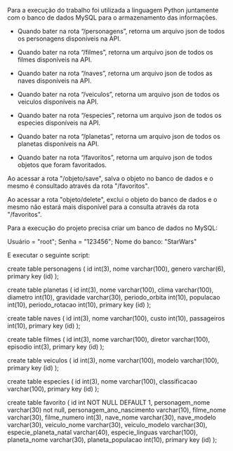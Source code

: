 Para a execução do trabalho foi utilizada a linguagem Python juntamente com o banco de dados MySQL para o armazenamento das informações.

- Quando bater na rota “/personagens”, retorna um arquivo json de todos os personagens disponíveis na API.
  
- Quando bater na rota “/filmes”, retorna um arquivo json de todos os filmes disponíveis na API.
  
- Quando bater na rota “/naves”, retorna um arquivo json de todos as naves disponíveis na API.
  
- Quando bater na rota “/veiculos”, retorna um arquivo json de todos os veiculos disponíveis na API.
  
- Quando bater na rota “/especies”, retorna um arquivo json de todos os especies disponíveis na API.
  
- Quando bater na rota “/planetas”, retorna um arquivo json de todos os planetas disponíveis na API.
  
- Quando bater na rota “/favoritos”, retorna um arquivo json de todos objetos que foram favoritados.

Ao acessar a rota "/objeto/save", salva o objeto no banco de dados e o mesmo é consultado através da rota "/favoritos".

Ao acessar a rota "objeto/delete", exclui o objeto do banco de dados e o mesmo não estará mais disponível para a consulta através da rota "/favoritos".


Para a execução do projeto precisa criar um banco de dados no MySQL:

Usuário = "root";
Senha = "123456";
Nome do banco: "StarWars"

E executar o seguinte script:

create table personagens (
	id int(3),
	nome varchar(100),
	genero varchar(6),
	primary key (id)
);

create table planetas (
	id int(3),
	nome varchar(100),
	clima varchar(100),
	diametro int(10),
	gravidade varchar(30),
	periodo_orbita int(10),
	populacao int(10),
	periodo_rotacao int(10),
	primary key (id)
);

create table naves (
	id int(3),
	nome varchar(100),
	custo int(10),
	passageiros int(10),
	primary key (id)
);

create table filmes (
	id int(3),
	nome varchar(100),
	diretor varchar(100),
	episodio int(3),
	primary key (id)
);

create table veiculos (
	id int(3),
	nome varchar(100),
	modelo varchar(100),
	primary key (id)
);

create table especies (
	id int(3),
	nome varchar(100),
	classificacao varchar(100),
	primary key (id)
);

create table favorito (
	id int NOT NULL DEFAULT 1,
	personagem_nome varchar(30) not null,
	personagem_ano_nascimento varchar(10),
	filme_nome varchar(30),
	filme_numero int(3),
	nave_nome varchar(30),
	nave_modelo varchar(30),
	veiculo_nome varchar(30),
	veiculo_modelo varchar(30),
	especie_planeta_natal varchar(40),
	especie_linguas varchar(100),
	planeta_nome varchar(30),
	planeta_populacao int(10),
	primary key (id)
);
